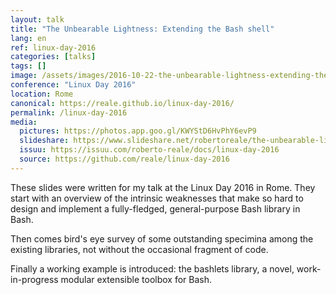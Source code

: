 ```yaml
---
layout: talk
title: "The Unbearable Lightness: Extending the Bash shell"
lang: en
ref: linux-day-2016
categories: [talks]
tags: []
image: /assets/images/2016-10-22-the-unbearable-lightness-extending-the-bash-shell.png
conference: "Linux Day 2016"
location: Rome
canonical: https://reale.github.io/linux-day-2016/
permalink: /linux-day-2016
media:
  pictures: https://photos.app.goo.gl/KWYStD6HvPhY6evP9
  slideshare: https://www.slideshare.net/robertoreale/the-unbearable-lightness-extending-the-bash-shell
  issuu: https://issuu.com/roberto-reale/docs/linux-day-2016
  source: https://github.com/reale/linux-day-2016
---
```


These slides were written for my talk at the Linux Day 2016 in Rome. They start with an overview of the intrinsic weaknesses that make so hard to design and implement a fully-fledged, general-purpose Bash library in Bash.

Then comes bird's eye survey of some outstanding specimina among the existing libraries, not without the occasional fragment of code.

Finally a working example is introduced: the bashlets library, a novel, work-in-progress modular extensible toolbox for Bash.
